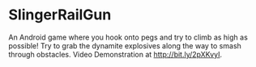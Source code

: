 # SlingerRailGun

An Android game where you hook onto pegs and try to climb as high as possible!
Try to grab the dynamite explosives along the way to smash through obstacles.
Video Demonstration at http://bit.ly/2pXKvyI. 
